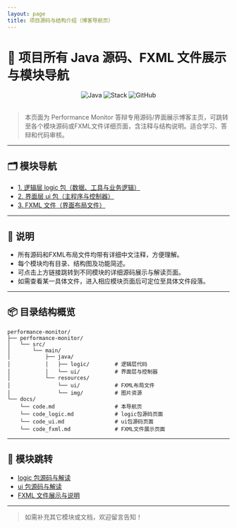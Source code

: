 ```yaml
---
layout: page
title: 项目源码与结构介绍（博客导航页）
---
```


# 🌟 项目所有 Java 源码、FXML 文件展示与模块导航

<div align="center">
  <img src="https://img.shields.io/badge/Java-PerformanceMonitor-blue?logo=java" alt="Java">
  <img src="https://img.shields.io/badge/技术栈-JavaFX%20%7C%20OSHI%20%7C%20SQLite-green" alt="Stack">
  <img src="https://img.shields.io/badge/开源-GitHub-brightgreen" alt="GitHub">
</div>

<br/>

> 本页面为 Performance Monitor 答辩专用源码/界面展示博客主页，可跳转至各个模块源码或FXML文件详细页面，含注释与结构说明。适合学习、答辩和代码审核。

---

## 🗂️ 模块导航

- [1. 逻辑层 logic 包（数据、工具与业务逻辑）](code_logic.md)
- [2. 界面层 ui 包（主程序与控制器）](code_ui.md)
- [3. FXML 文件（界面布局文件）](code_fxml.md)

---

## 📝 说明

- 所有源码和FXML布局文件均带有详细中文注释，方便理解。
- 每个模块均有目录、结构图及功能简述。
- 可点击上方链接跳转到不同模块的详细源码展示与解读页面。
- 如需查看某一具体文件，进入相应模块页面后可定位至具体文件段落。

---

## 📦 目录结构概览

```
performance-monitor/
├── performance-monitor/
│   └── src/
│       └── main/
│           ├── java/
│           │   ├── logic/        # 逻辑层代码
│           │   └── ui/           # 界面层与控制器
│           └── resources/
│               └── ui/           # FXML布局文件
│               └── img/          # 图片资源
└── docs/
    └── code.md                   # 本导航页
    └── code_logic.md             # logic包源码页面
    └── code_ui.md                # ui包源码页面
    └── code_fxml.md              # FXML文件展示页面
```

---

## 📍 模块跳转

- [logic 包源码与解读](code_logic.md)
- [ui 包源码与解读](code_ui.md)
- [FXML 文件展示与说明](code_fxml.md)

---

> 如需补充其它模块或文档，欢迎留言告知！
